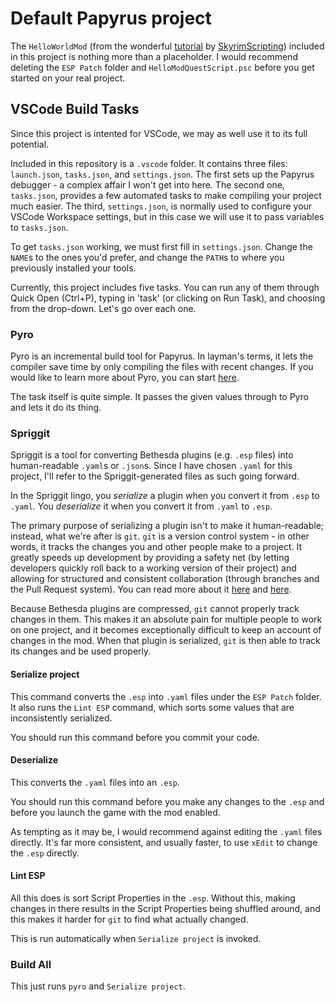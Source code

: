 # Default Papyrus project

The `HelloWorldMod` (from the wonderful [tutorial](https://www.youtube.com/watch?v=i2yLYdVOaLk) by [SkyrimScripting](https://www.youtube.com/@SkyrimScripting)) included in this project is nothing more than a placeholder. I would recommend deleting the `ESP Patch` folder and `HelloModQuestScript.psc` before you get started on your real project.

## VSCode Build Tasks

Since this project is intented for VSCode, we may as well use it to its full potential.

Included in this repository is a `.vscode` folder. It contains three files: `launch.json`, `tasks.json`, and `settings.json`. The first sets up the Papyrus debugger - a complex affair I won't get into here. The second one, `tasks.json`, provides a few automated tasks to make compiling your project much easier. The third, `settings.json`, is normally used to configure your VSCode Workspace settings, but in this case we will use it to pass variables to `tasks.json`.

To get `tasks.json` working, we must first fill in `settings.json`. Change the `NAME`s to the ones you'd prefer, and change the `PATH`s to where you previously installed your tools.

Currently, this project includes five tasks. You can run any of them through Quick Open (Ctrl+P), typing in 'task' (or clicking on Run Task), and choosing from the drop-down. Let's go over each one.

### Pyro

Pyro is an incremental build tool for Papyrus. In layman's terms, it lets the compiler save time by only compiling the files with recent changes. If you would like to learn more about Pyro, you can start [here](https://github.com/fireundubh/pyro).

The task itself is quite simple. It passes the given values through to Pyro and lets it do its thing. 

### Spriggit

Spriggit is a tool for converting Bethesda plugins (e.g. `.esp` files) into human-readable `.yaml`s or `.json`s. Since I have chosen `.yaml` for this project, I'll refer to the Spriggit-generated files as such going forward.

In the Spriggit lingo, you *serialize* a plugin when you convert it from `.esp` to `.yaml`. You *deserialize* it when you convert it from `.yaml` to `.esp`.

The primary purpose of serializing a plugin isn't to make it human-readable; instead, what we're after is `git`. `git` is a version control system - in other words, it tracks the changes you and other people make to a project. It greatly speeds up development by providing a safety net (by letting developers quickly roll back to a working version of their project) and allowing for structured and consistent collaboration (through branches and the Pull Request system). You can read more about it [here](https://www.atlassian.com/git/tutorials/what-is-git) and [here](https://git-scm.com/book/en/v2/Getting-Started-What-is-Git%3F).

Because Bethesda plugins are compressed, `git` cannot properly track changes in them. This makes it an absolute pain for multiple people to work on one project, and it becomes exceptionally difficult to keep an account of changes in the mod. When that plugin is serialized, `git` is then able to track its changes and be used properly.

#### Serialize project

This command converts the `.esp` into `.yaml` files under the `ESP Patch` folder. It also runs the `Lint ESP` command, which sorts some values that are inconsistently serialized.

You should run this command before you commit your code.

#### Deserialize

This converts the `.yaml` files into an `.esp`.

You should run this command before you make any changes to the `.esp` and before you launch the game with the mod enabled. 

As tempting as it may be, I would recommend against editing the `.yaml` files directly. It's far more consistent, and usually faster, to use `xEdit` to change the `.esp` directly.

#### Lint ESP

All this does is sort Script Properties in the `.esp`. Without this, making changes in there results in the Script Properties being shuffled around, and this makes it harder for `git` to find what actually changed.

This is run automatically when `Serialize project` is invoked.

### Build All

This just runs `pyro` and `Serialize project`.